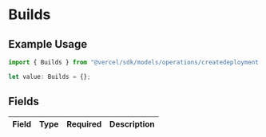 # Builds

## Example Usage

```typescript
import { Builds } from "@vercel/sdk/models/operations/createdeployment.js";

let value: Builds = {};
```

## Fields

| Field       | Type        | Required    | Description |
| ----------- | ----------- | ----------- | ----------- |